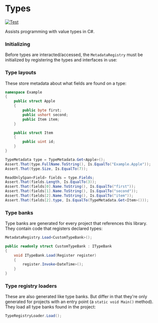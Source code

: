 # Types

[![Test](https://github.com/simulation-tree/types/actions/workflows/test.yml/badge.svg)](https://github.com/simulation-tree/types/actions/workflows/test.yml)

Assists programming with value types in C#.

### Initializing

Before types are interacted/accessed, the `MetadataRegistry` must be initialized
by registering the types and interfaces in use:

### Type layouts

These store metadata about what fields are found on a type:
```cs
namespace Example
{
	public struct Apple
	{
		public byte first;
		public ushort second;
		public Item item;
	}

	public struct Item
	{
		public uint id;
	}
}

TypeMetadata type = TypeMetadata.Get<Apple>();
Assert.That(type.FullName.ToString(), Is.EqualTo("Example.Apple"));
Assert.That(type.Size, Is.EqualTo(7));

ReadOnlySpan<Field> fields = type.Fields;
Assert.That(fields.Length, Is.EqualTo(3));
Assert.That(fields[0].Name.ToString(), Is.EqualTo("first"));
Assert.That(fields[1].Name.ToString(), Is.EqualTo("second"));
Assert.That(fields[2].Name.ToString(), Is.EqualTo("item"));
Assert.That(fields[2].type, Is.EqualTo(TypeMetadata.Get<Item>()));
```

### Type banks

Type banks are generated for every project that references this library.
They contain code that registers declared types:
```cs
MetadataRegistry.Load<CustomTypeBank>();

public readonly struct CustomTypeBank : ITypeBank
{
    void ITypeBank.Load(Register register)
    {
        register.Invoke<DateTime>();
    }
}
```

### Type registry loaders

These are also generated like type banks. But differ in that they're only
generated for projects with an entry point (a `static void Main()` method).
They load all type banks found in the project:
```cs
TypeRegistryLoader.Load();
```
